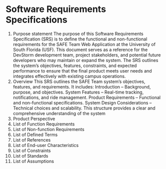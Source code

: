 # Software Requirements Specifications
1. Purpose statement
   The purpose of this Software Requirements Specification (SRS) is to define the functional and non-functional requirements for the SAFE Team Web Application at the University of South Florida (USF). This document serves as a reference for the DevStorm development team, project stakeholders, and potential future developers who may maintain or expand the system. The SRS outlines the system’s objectives, features, constraints, and expected performance to ensure that the final product meets user needs and integrates effectively with existing campus operations.
2. Overview
   This SRS outlines the SAFE Team system’s objectives, features, and requirements. It includes:
   Introduction – Background, purpose, and objectives.
   System Features – Real-time tracking, notifications, and ride management.
   Product Requirements – Functional and non-functional specifications.
   System Design Considerations – Technical choices and scalability.
   This structure provides a clear and comprehensive understanding of the system
3. Product Perspective
5. List of Function Requirements
6. List of Non-function Requirements
7. List of Defined Terms
8. List of References
9. List of End-user Characteristics
10. List of Constraints
11. List of Standards
12. List of Assumptions
